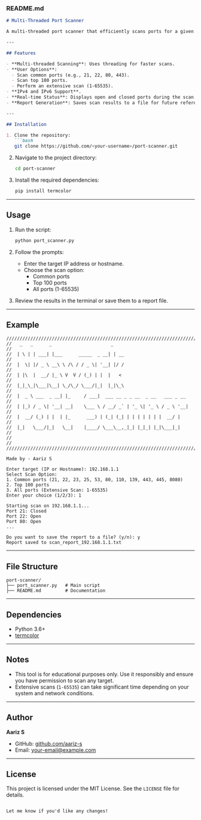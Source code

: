 ### README.md

```markdown
# Multi-Threaded Port Scanner

A multi-threaded port scanner that efficiently scans ports for a given IP or hostname using Python. It supports scanning common ports, top 100 ports, or all ports in the range `1-65535`. This tool is designed for speed and reliability, with user-friendly options and detailed reporting.

---

## Features

- **Multi-threaded Scanning**: Uses threading for faster scans.
- **User Options**:
  - Scan common ports (e.g., 21, 22, 80, 443).
  - Scan top 100 ports.
  - Perform an extensive scan (1-65535).
- **IPv4 and IPv6 Support**.
- **Real-time Status**: Displays open and closed ports during the scan.
- **Report Generation**: Saves scan results to a file for future reference.

---

## Installation

1. Clone the repository:
   ```bash
   git clone https://github.com/<your-username>/port-scanner.git
   ```
2. Navigate to the project directory:
   ```bash
   cd port-scanner
   ```
3. Install the required dependencies:
   ```bash
   pip install termcolor
   ```

---

## Usage

1. Run the script:
   ```bash
   python port_scanner.py
   ```

2. Follow the prompts:
   - Enter the target IP address or hostname.
   - Choose the scan option:
     - Common ports
     - Top 100 ports
     - All ports (1-65535)

3. Review the results in the terminal or save them to a report file.

---

## Example

```plaintext
////////////////////////////////////////////////////////////////////////
//   _   _      _                      _                              //
//  | \ | | ___| |___      _____  _ __| | __                          //
//  |  \| |/ _ \ __\ \ /\ / / _ \| '__| |/ /                          //
//  | |\  |  __/ |_ \ V  V / (_) | |  |   <                           //
//  |_|_\_|\___|\__| \_/\_/ \___/|_|  |_|\_\                          //
//  |  _ \ ___  _ __| |_     / ___|  ___ __ _ _ __  _ __   ___ _ __   //
//  | |_) / _ \| '__| __|    \___ \ / __/ _` | '_ \| '_ \ / _ \ '__|  //
//  |  __/ (_) | |  | |_      ___) | (_| (_| | | | | | | |  __/ |     //
//  |_|   \___/|_|   \__|    |____/ \___\__,_|_| |_|_| |_|\___|_|     //
//                                                                    //
////////////////////////////////////////////////////////////////////////

Made by - Aariz S

Enter target (IP or Hostname): 192.168.1.1
Select Scan Option:
1. Common ports (21, 22, 23, 25, 53, 80, 110, 139, 443, 445, 8080)
2. Top 100 ports
3. All ports (Extensive Scan: 1-65535)
Enter your choice (1/2/3): 1

Starting scan on 192.168.1.1...
Port 21: Closed
Port 22: Open
Port 80: Open
...

Do you want to save the report to a file? (y/n): y
Report saved to scan_report_192.168.1.1.txt
```

---

## File Structure

```
port-scanner/
├── port_scanner.py   # Main script
├── README.md         # Documentation
```

---

## Dependencies

- Python 3.6+
- [termcolor](https://pypi.org/project/termcolor/)

---

## Notes

- This tool is for educational purposes only. Use it responsibly and ensure you have permission to scan any target.
- Extensive scans (`1-65535`) can take significant time depending on your system and network conditions.

---

## Author

**Aariz S**
- GitHub: [github.com/aariz-s](https://github.com/aariz-s)
- Email: <your-email@example.com>

---

## License

This project is licensed under the MIT License. See the `LICENSE` file for details.
``` 

Let me know if you'd like any changes!
